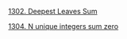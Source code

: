 [1302. Deepest Leaves Sum](https://github.com/AashrayAnand/LeetCode/blob/master/January2020/p1302.cpp)

[1304. N unique integers sum zero](https://github.com/AashrayAnand/LeetCode/blob/master/January2020/p1304.cpp)
